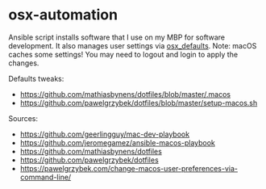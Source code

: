 # osx-automation

Ansible script installs software that I use on my MBP for software development. It also manages user settings via [osx_defaults](https://docs.ansible.com/ansible/latest/modules/osx_defaults_module.html). Note: macOS caches some settings! You may need to logout and login to apply the changes.

Defaults tweaks:
- https://github.com/mathiasbynens/dotfiles/blob/master/.macos
- https://github.com/pawelgrzybek/dotfiles/blob/master/setup-macos.sh

Sources:
- https://github.com/geerlingguy/mac-dev-playbook
- https://github.com/jeromegamez/ansible-macos-playbook
- https://github.com/mathiasbynens/dotfiles
- https://github.com/pawelgrzybek/dotfiles
- https://pawelgrzybek.com/change-macos-user-preferences-via-command-line/